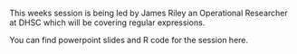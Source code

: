 This weeks session is being led by James Riley an Operational Researcher at DHSC which will be covering regular expressions.

You can find powerpoint slides and R code for the session here.
